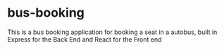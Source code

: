 # bus-booking
This is a bus booking application for booking a seat in a autobus, built in Express for the Back End and React for the Front end
